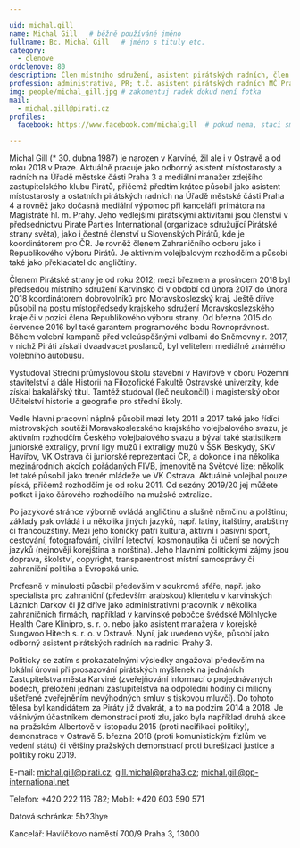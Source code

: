 ```yaml
---

uid: michal.gill
name: Michal Gill  	# běžně používáné jméno
fullname: Bc. Michal Gill  	# jméno s tituly etc.
category:
  - clenove
ordclenove: 80
description: Člen místního sdružení, asistent pirátských radních, člen Republikového výboru, generální sekretář Pirate Parties International # zobrazuje se v lide
profession: administrativa, PR; t.č. asistent pirátských radních MČ Praha 3
img: people/michal_gill.jpg # zakomentuj radek dokud není fotka
mail:
  - michal.gill@pirati.cz
profiles:
  facebook: https://www.facebook.com/michalgill  # pokud nema, staci smazat tuto radku

---
```

 
Michal Gill (* 30. dubna 1987) je narozen v Karviné, žil ale i v Ostravě a od roku 2018 v Praze. Aktuálně pracuje jako odborný asistent místostarosty a radních na Úřadě městské části Praha 3 a mediální manažer zdejšího zastupitelského klubu Pirátů, přičemž předtím krátce působil jako asistent místostarosty a ostatních pirátských radních na Úřadě městské části Praha 4 a rovněž jako dočasná mediální výpomoc při kanceláři primátora na Magistrátě hl. m. Prahy. Jeho vedlejšími pirátskými aktivitami jsou členství v předsednictvu Pirate Parties International (organizace sdružující Pirátské strany světa), jako i čestné členství u Slovenských Pirátů, kde je koordinátorem pro ČR. Je rovněž členem Zahraničního odboru jako i Republikového výboru Pirátů. Je aktivním volejbalovým rozhodčím a působí také jako překladatel do angličtiny.

Členem Pirátské strany je od roku 2012; mezi březnem a prosincem 2018 byl předsedou místního sdružení Karvinsko či v období od února 2017 do února 2018 koordinátorem dobrovolníků pro Moravskoslezský kraj. Ještě dříve působil na postu místopředsedy krajského sdružení Moravskoslezského kraje či v pozici člena Republikového výboru strany. Od března 2015 do července 2016 byl také garantem programového bodu Rovnoprávnost. Během volební kampaně před veleúspěšnými volbami do Sněmovny r. 2017, v nichž Piráti získali dvaadvacet poslanců, byl velitelem mediálně známého volebního autobusu.

Vystudoval Střední průmyslovou školu stavební v Havířově v oboru Pozemní stavitelství a dále Historii na Filozofické Fakultě Ostravské univerzity, kde získal bakalářský titul. Tamtéž studoval (leč neukončil) i magisterský obor Učitelství historie a geografie pro střední školy.

Vedle hlavní pracovní náplně působil mezi lety 2011 a 2017 také jako řídící mistrovských soutěží Moravskoslezského krajského volejbalového svazu, je aktivním rozhodčím Českého volejbalového svazu a býval také statistikem juniorské extraligy, první ligy mužů i extraligy mužů v ŠSK Beskydy, SKV Havířov, VK Ostrava či juniorské reprezentaci ČR, a dokonce i na několika mezinárodních akcích pořádaných FIVB, jmenovitě na Světové lize; několik let také působil jako trenér mládeže ve VK Ostrava. Aktuálně volejbal pouze píská, přičemž rozhodčím je od roku 2011. Od sezóny 2019/20 jej můžete potkat i jako čárového rozhodčího na mužské extralize.

Po jazykové stránce výborně ovládá angličtinu a slušně němčinu a polštinu; základy pak ovládá i u několika jiných jazyků, např. latiny, italštiny, arabštiny či francouzštiny. Mezi jeho koníčky patří kultura, aktivní i pasivní sport, cestování, fotografování, civilní letectví, kosmonautika či učení se nových jazyků (nejnověji korejština a norština). Jeho hlavními politickými zájmy jsou doprava, školství, copyright, transparentnost místní samosprávy či zahraniční politika a Evropská unie.

Profesně v minulosti působil především v soukromé sféře, např. jako specialista pro zahraniční (především arabskou) klientelu v karvinských Lázních Darkov či již dříve jako administrativní pracovník v několika zahraničních firmách, například v karvinské pobočce švédské Mölnlycke Health Care Klinipro, s. r. o. nebo jako asistent manažera v korejské Sungwoo Hitech s. r. o. v Ostravě. Nyní, jak uvedeno výše, působí jako odborný asistent pirátských radních na radnici Prahy 3.

Politicky se zatím s prokazatelnými výsledky angažoval především na lokální úrovni při prosazování pirátských myšlenek na jednáních Zastupitelstva města Karviné (zveřejňování informací o projednávaných bodech, přeložení jednání zastupitelstva na odpolední hodiny či miliony ušetřené zveřejněním nevýhodných smluv s tiskovou mluvčí). Do tohoto tělesa byl kandidátem za Piráty již dvakrát, a to na podzim 2014 a 2018. Je vášnivým účastníkem demonstrací proti zlu, jako byla například druhá akce na pražském Albertově v listopadu 2015 (proti nacifikaci politiky), demonstrace v Ostravě 5. března 2018 (proti komunistickým fízlům ve vedení státu) či většiny pražských demonstrací proti burešizaci justice a politiky roku 2019.

E-mail: michal.gill@pirati.cz; gill.michal@praha3.cz; michal.gill@pp-international.net

Telefon: +420 222 116 782; Mobil: +420 603 590 571

Datová schránka: 5b23hye

Kancelář:
Havlíčkovo náměstí 700/9
Praha 3, 13000
